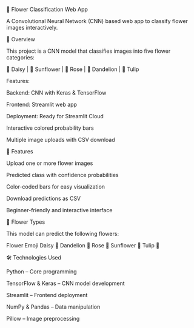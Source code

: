 🌸 Flower Classification Web App

A Convolutional Neural Network (CNN) based web app to classify flower images interactively.

🚀 Overview

This project is a CNN model that classifies images into five flower categories:

🌼 Daisy | 🌻 Sunflower | 🌹 Rose | 🌿 Dandelion | 🌷 Tulip

Features:

Backend: CNN with Keras & TensorFlow

Frontend: Streamlit web app

Deployment: Ready for Streamlit Cloud

Interactive colored probability bars

Multiple image uploads with CSV download

🎨 Features

Upload one or more flower images

Predicted class with confidence probabilities

Color-coded bars for easy visualization

Download predictions as CSV

Beginner-friendly and interactive interface

🌸 Flower Types

This model can predict the following flowers:

Flower	Emoji
Daisy	🌼
Dandelion	🌿
Rose	🌹
Sunflower	🌻
Tulip	🌷

🛠 Technologies Used

Python – Core programming

TensorFlow & Keras – CNN model development

Streamlit – Frontend deployment

NumPy & Pandas – Data manipulation

Pillow – Image preprocessing
